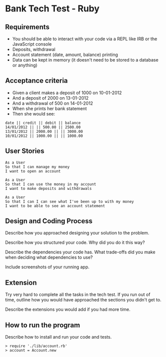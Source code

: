 # Bank Tech Test - Ruby


## Requirements

* You should be able to interact with your code via a REPL like IRB or the JavaScript console
* Deposits, withdrawal
* Account statement (date, amount, balance) printing
* Data can be kept in memory (it doesn't need to be stored to a database or anything)


## Acceptance criteria

* Given a client makes a deposit of 1000 on 10-01-2012
* And a deposit of 2000 on 13-01-2012
* And a withdrawal of 500 on 14-01-2012
* When she prints her bank statement
* Then she would see:

```
date || credit || debit || balance
14/01/2012 || || 500.00 || 2500.00
13/01/2012 || 2000.00 || || 3000.00
10/01/2012 || 1000.00 || || 1000.00
```

## User Stories

```
As a User
So that I can manage my money
I want to open an account

As a User
So that I can use the money in my account
I want to make deposits and withdrawals

As a User
So that I can I can see what I've been up to with my money
I want to be able to see an account statement
```


## Design and Coding Process

Describe how you approached designing your solution to the problem.

Describe how you structured your code. Why did you do it this way?

Describe the dependencies your code has. What trade-offs did you make when deciding what dependencies to use?

Include screenshots of your running app.


## Extension

Try very hard to complete all the tasks in the tech test. If you run out of time, outline how you would have approached the sections you didn't get to.

Describe the extensions you would add if you had more time.


## How to run the program

Describe how to install and run your code and tests.

```
> require './lib/account.rb'
> account = Account.new
```



